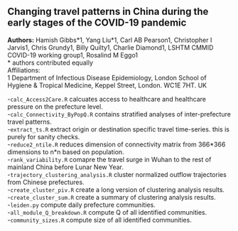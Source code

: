 ## Changing travel patterns in China during the early stages of the COVID-19 pandemic

**Authors:** Hamish Gibbs\*1, Yang Liu\*1, Carl AB Pearson1, Christopher I Jarvis1, Chris Grundy1, Billy Quilty1, Charlie Diamond1, LSHTM CMMID COVID-19 working group1, Rosalind M Eggo1  
\* authors contributed equally  
Affiliations:  
1 Department of Infectious Disease Epidemiology, London School of Hygiene & Tropical Medicine, Keppel Street, London. WC1E 7HT. UK  

-`calc_Access2Care.R` calcuates access to healthcare and healthcare pressure on the prefecture level.  
-`calc_Connectivity_ByPopQ.R` contains stratified analyses of inter-prefecture travel patterns.  
-`extract_ts.R` extract origin or destination specific travel time\-series. this is purely for sanity checks.    
-`reduce2_ntile.R` reduces dimension of connectivity matrix from 366\*366 dimensions to n\*n based on population.  
-`rank_variability.R` comapre the travel surge in Wuhan to the rest of mainland China before Lunar New Year.  
-`trajectory_clustering_analysis.R` cluster normalized outflow trajectories from Chinese prefectures.  
-`create_cluster_piv.R` create a long version of clustering analysis results.  
-`create_cluster_sum.R` create a summary of clustering analysis results.  
-`leiden.py` compute daily prefecture communities.  
-`all_module_Q_breakdown.R` compute Q of all identified communities.  
-`community_sizes.R` compute size of all identified communities.  
